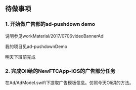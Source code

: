 ## 待做事项
### 1. 开始做广告部的ad-pushdown demo
说明参见workMaterial/2017/0706videoBannerAd

我的项目见ad-pushdownDemo

明天下班前完成

### 2. 完成Oli给的NewFTCApp-iOS的广告部分任务
在Ad/AdModel.swift下提取广告模板信息。仿照今天Oli讲的方法。